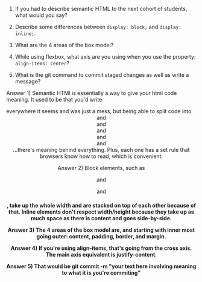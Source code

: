 1. If you had to describe semantic HTML to the next cohort of students, what would you say?

2. Describe some differences between ```display: block;``` and ```display: inline;```.

3. What are the 4 areas of the box model?

4. While using flexbox, what axis are you using when you use the property: ```align-items: center```?

5. What is the git command to commit staged changes as well as write a message? 

Answer 1) Semantic HTMl is essentially a way to give your html code meaning. It used to be that you'd write <div> everywhere it seems and was just a mess, but
being able to split code into <header> and <footer> and <main> and <section> and <article> and <nav>...there's meaning behind everything. Plus, each one has a
set rule that browsers know how to read, which is convenient.

Answer 2) Block elements, such as <p> and <div> and <h1>, take up the whole width and are stacked on top of each other because of that. 
Inline elements don't respect width/height because they take up as much space as there is content and goes side-by-side.

Answer 3) The 4 areas of the box model are, and starting with inner most going outer: content, padding, border, and margin.

Answer 4) If you're using align-items, that's going from the cross axis. The main axis equivalent is justify-content.

Answer 5) That would be git commit -m "your text here involving meaning to what it is you're commiting"
